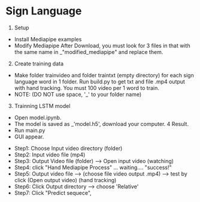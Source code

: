 # Sign Language
1. Setup
- Install Mediapipe examples
- Modify Mediapipe
After Download, you must look for 3 files in that with the same name in _"modified_mediapipe" and replace them.
2. Create training data
- Make folder trainvideo and folder traintxt (empty directory) for each sign language word in 1 folder. Run build.py to get txt and file .mp4 output with hand tracking. You must 100 video per 1 word to train.
- NOTE: (DO NOT use space, '_' to your folder name)
3. Trainning LSTM model
- Open model.ipynb.
- The model is saved as _'model.h5', download your computer.
4 Result.
- Run main.py
- GUI appear.
+ Step1: Choose Input video directory (folder)
+ Step2: Input video file (mp4)
+ Step3: Output Video file (folder)  --> Open input video (watching)
+ Step4: click "Hand Mediapipe Process" ... waiting.... "success!"
+ Step5: Output video file --> (choose file video output .mp4)  --> test by click (Open output video)  (hand tracking)
+ Step6: Click Output directory --> choose 'Relative'
+ Step7: Click "Predict sequece",


